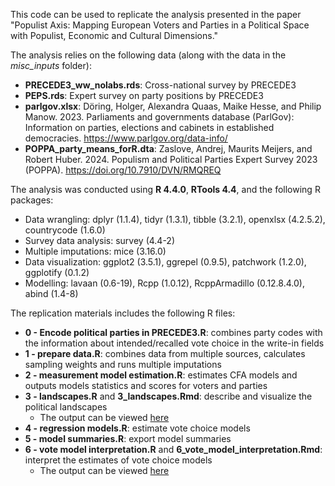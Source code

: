 This code can be used to replicate the analysis presented in the paper "Populist Axis: Mapping European Voters and Parties in a Political Space with Populist, Economic and Cultural Dimensions."

The analysis relies on the following data (along with the data in the _misc_inputs_ folder):
* __PRECEDE3_ww_nolabs.rds__: Cross-national survey by PRECEDE3
* __PEPS.rds__: Expert survey on party positions by PRECEDE3
* __parlgov.xlsx__: Döring, Holger, Alexandra Quaas, Maike Hesse, and Philip Manow. 2023. Parliaments and governments database (ParlGov): Information on parties, elections and cabinets in established democracies.
https://www.parlgov.org/data-info/
* __POPPA_party_means_forR.dta__: Zaslove, Andrej, Maurits Meijers, and Robert Huber. 2024. Populism and Political Parties Expert Survey 2023 (POPPA). https://doi.org/10.7910/DVN/RMQREQ
 
The analysis was conducted using __R 4.4.0__,  __RTools 4.4__, and the following R packages:
* Data wrangling: dplyr (1.1.4), tidyr (1.3.1), tibble (3.2.1), openxlsx (4.2.5.2), countrycode (1.6.0)
* Survey data analysis: survey (4.4-2)
* Multiple imputations: mice (3.16.0)
* Data visualization: ggplot2 (3.5.1), ggrepel (0.9.5), patchwork (1.2.0), ggplotify (0.1.2)
* Modelling: lavaan (0.6-19), Rcpp (1.0.12), RcppArmadillo (0.12.8.4.0), abind (1.4-8)

The replication materials includes the following R files:
* __0 - Encode political parties in PRECEDE3.R__: combines party codes with the information about intended/recalled vote choice in the write-in fields
* __1 - prepare data.R__: combines data from multiple sources, calculates sampling weights and runs multiple imputations
* __2 - measurement model estimation.R__: estimates CFA models and outputs models statistics and scores for voters and parties
* __3 - landscapes.R__ and __3_landscapes.Rmd__: describe and visualize the political landscapes
  * The output can be viewed [here](3_landscapes.md)
* __4 - regression models.R__: estimate vote choice models
* __5 - model summaries.R__: export model summaries
* __6 - vote model interpretation.R__ and __6_vote_model_interpretation.Rmd__: interpret the estimates of vote choice models
  * The output can be viewed [here](6_vote_model_interpretation.md)



